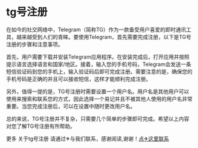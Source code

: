 # tg号注册

在如今的社交网络中，Telegram（简称TG）作为一款备受用户喜爱的即时通讯工具，越来越受到人们的青睐。要使用Telegram，首先需要完成注册，以下是TG号注册的步骤和注意事项。

首先，用户需要下载并安装Telegram应用程序。在安装完成后，打开应用并按照提示语言选择语言和国家/地区。接着，输入您的手机号码，Telegram会发送一条短信验证码到您的手机上，输入验证码后即可完成注册。需要注意的是，确保您的手机号码是正确的并且可以接收短信，这样才能顺利完成注册。

另外，值得一提的是，TG号注册时需要设置一个用户名。用户名是其他用户可以使用来搜索和联系您的方式，因此选择一个易记并且不被其他人使用的用户名非常重要。当您完成注册后，可以在设置中随时更改用户名。

总的来说，TG号注册并不复杂，只需要几个简单的步骤即可完成。希望以上内容对您了解TG号注册有所帮助。

更多 关于tg号注册 请通过✈与我们联系，感谢阅读,谢谢！[点✈这里联系](https://www.k02.cc)